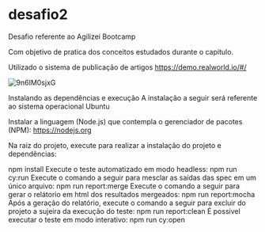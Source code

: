 # desafio2

Desafio referente ao Agilizei Bootcamp

Com objetivo de pratica dos conceitos estudados durante o capitulo.

Utilizado o sistema de publicação de artigos https://demo.realworld.io/#/


![9n6IM0sjxG](https://user-images.githubusercontent.com/54040974/145737888-fe5e396b-57be-4233-a76a-1c359d8a97bf.gif)


Instalando as dependências e execução
A instalação a seguir será referente ao sistema operacional Ubuntu

Instalar a linguagem (Node.js) que contempla o gerenciador de pacotes (NPM): https://nodejs.org

Na raiz do projeto, execute para realizar a instalação do projeto e dependências:

npm install
Execute o teste automatizado em modo headless:
npm run cy:run
Execute o comando a seguir para mesclar as saídas das spec em um único arquivo:
npm run report:merge
Execute o comando a seguir para gerar o relátorio em html dos resultados mergeados:
npm run report:mocha
Após a geração do relatório, execute o comando a seguir para excluir do projeto a sujeira da execução do teste:
npm run report:clean
É possivel executar o teste em modo interativo:
npm run cy:open

